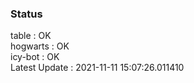 ### Status


table : OK  
hogwarts : OK  
icy-bot : OK  
Latest Update : 2021-11-11 15:07:26.011410
